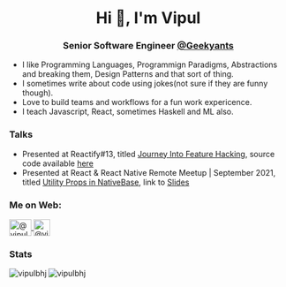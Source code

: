 <h1 align="center">Hi 👋, I'm Vipul</h1>
<h3 align="center">Senior Software Engineer <a href="https://geekyants.com/">@Geekyants</a></h3>

- I like Programming Languages, Programmign Paradigms, Abstractions and breaking them, Design Patterns and that sort of thing.
- I sometimes write about code using jokes(not sure if they are funny though).
- Love to build teams and workflows for a fun work expericence.
- I teach Javascript, React, sometimes Haskell and ML also.

<h3 align="left">Talks</h3>
<ul>
  <li>Presented at Reactify#13, titled <a href="https://youtu.be/ugO5IcVBGxc?t=4320">Journey Into Feature Hacking</a>, source code available <a href="https://github.com/vipulbhj/reactify13-meetup-talk">here</a></li>
 <li>Presented at React & React Native Remote Meetup | September 2021, titled <a href="https://youtu.be/v13fju8L-Q8?t=1451">Utility Props in NativeBase</a>, link to <a href="https://github.com/vipulbhj/vipulbhj/blob/main/UtilityProps.pdf">Slides</a></li>
</ul>

<h3 align="left">Me on Web:</h3>
<a href="https://twitter.com/vipulbhj" target="blank">
  <img align="center" src="https://static.cdnlogo.com/logos/t/96/twitter-icon.svg" alt="@vipulbhj on Twitter" height="30" width="40" />
</a>
<a href=https://www.linkedin.com/in/vipulbhj" target="blank">
  <img align="center" src="https://image.flaticon.com/icons/png/512/174/174857.png" alt="@vipulbhj on LinkedIn" height="30" width="30" />
</a>

<h3 align="left">Stats</h3>
<p>
  <img align="left" src="https://github-readme-stats.vercel.app/api/top-langs?username=vipulbhj&show_icons=true&locale=en&layout=compact" alt="vipulbhj" />
</p>
<p>
  <img align="center" src="https://github-readme-stats.vercel.app/api?username=vipulbhj&show_icons=true&locale=en" alt="vipulbhj" />
</p>
